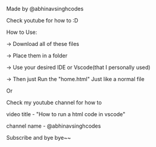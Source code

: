 Made by @abhinavsinghcodes

Check youtube for how to :D


How to Use: 

-> Download all of these files

-> Place them in a folder 

-> Use your desired IDE or Vscode(that I personally used) 

-> Then just Run the "home.html" Just like a normal file


Or

Check my youtube channel for how to 

video title - "How to run a html code in vscode" 

channel name - @abhinavsinghcodes


Subscribe and bye bye~~

